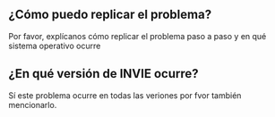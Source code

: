 ## ¿Cómo puedo replicar el problema?
Por favor, explícanos cómo replicar el problema paso a paso y en qué sistema operativo ocurre
## ¿En qué versión de INVIE ocurre? 
Sí este problema ocurre en todas las veriones por fvor también mencionarlo. 
